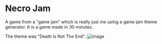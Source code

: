 # Necro Jam
A game from a "game jam" which is really just me using a game jam theme generator. It is a game made in 30 minutes.

The theme was "Death Is Not The End". ![image](https://user-images.githubusercontent.com/104037142/210912976-ac7c5a68-7803-4be8-89f6-6c4f365a2bf0.png)
